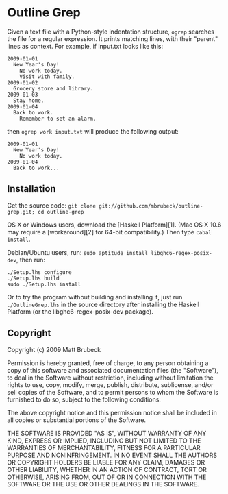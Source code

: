 Outline Grep
============

Given a text file with a Python-style indentation structure, `ogrep`
searches the file for a regular expression.  It prints matching lines, with
their "parent" lines as context.  For example, if input.txt looks like this:

    2009-01-01
      New Year's Day!
        No work today.
        Visit with family.
    2009-01-02
      Grocery store and library.
    2009-01-03
      Stay home.
    2009-01-04
      Back to work.
        Remember to set an alarm.

then `ogrep work input.txt` will produce the following output:

    2009-01-01
      New Year's Day!
        No work today.
    2009-01-04
      Back to work...

Installation
------------

Get the source code: `git clone git://github.com/mbrubeck/outline-grep.git; cd
outline-grep`

OS X or Windows users, download the [Haskell Platform][1].  (Mac OS X 10.6 may
require a [workaround][2] for 64-bit compatibility.)  Then type `cabal
install`.

Debian/Ubuntu users, run: `sudo aptitude install libghc6-regex-posix-dev`,
then run:

    ./Setup.lhs configure
    ./Setup.lhs build
    sudo ./Setup.lhs install

Or to try the program without building and installing it, just run
`./OutlineGrep.lhs` in the source directory after installing the Haskell
Platform (or the libghc6-regex-posix-dev package).

Copyright
---------

Copyright (c) 2009 Matt Brubeck

Permission is hereby granted, free of charge, to any person
obtaining a copy of this software and associated documentation
files (the "Software"), to deal in the Software without
restriction, including without limitation the rights to use,
copy, modify, merge, publish, distribute, sublicense, and/or sell
copies of the Software, and to permit persons to whom the
Software is furnished to do so, subject to the following
conditions:

The above copyright notice and this permission notice shall be
included in all copies or substantial portions of the Software.

THE SOFTWARE IS PROVIDED "AS IS", WITHOUT WARRANTY OF ANY KIND,
EXPRESS OR IMPLIED, INCLUDING BUT NOT LIMITED TO THE WARRANTIES
OF MERCHANTABILITY, FITNESS FOR A PARTICULAR PURPOSE AND
NONINFRINGEMENT. IN NO EVENT SHALL THE AUTHORS OR COPYRIGHT
HOLDERS BE LIABLE FOR ANY CLAIM, DAMAGES OR OTHER LIABILITY,
WHETHER IN AN ACTION OF CONTRACT, TORT OR OTHERWISE, ARISING
FROM, OUT OF OR IN CONNECTION WITH THE SOFTWARE OR THE USE OR
OTHER DEALINGS IN THE SOFTWARE.
